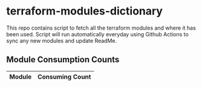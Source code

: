 # terraform-modules-dictionary
This repo contains script to fetch all the terraform modules and where it has been used.  Script will run automatically everyday using Github Actions to sync any new modules and update ReadMe.







































## Module Consumption Counts

| Module | Consuming Count |
| --- | --- |
